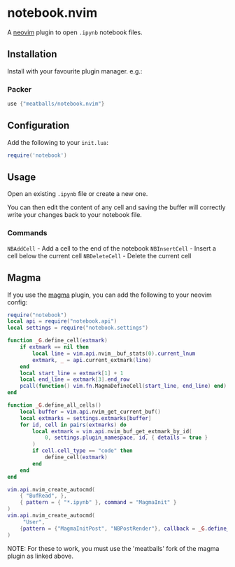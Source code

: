 # notebook.nvim
A [neovim](https://neovim.io) plugin to open `.ipynb` notebook files.

## Installation
Install with your favourite plugin manager. e.g.:

### Packer
```lua
use {"meatballs/notebook.nvim"}
```

## Configuration
Add the following to your `init.lua`:

```lua
require('notebook')
```

## Usage
Open an existing `.ipynb` file or create a new one.

You can then edit the content of any cell and saving the buffer will correctly write your changes back to your notebook file.

### Commands
`NBAddCell` - Add a cell to the end of the notebook
`NBInsertCell` - Insert a cell below the current cell
`NBDeleteCell` - Delete the current cell

## Magma
If you use the [magma](https://github.com/meatballs/magma-nvim) plugin, you can add the following to your neovim config:

```lua
require("notebook")
local api = require("notebook.api")
local settings = require("notebook.settings")

function _G.define_cell(extmark)
    if extmark == nil then
        local line = vim.api.nvim__buf_stats(0).current_lnum
        extmark, _ = api.current_extmark(line)
    end
    local start_line = extmark[1] + 1
    local end_line = extmark[3].end_row
    pcall(function() vim.fn.MagmaDefineCell(start_line, end_line) end)
end

function _G.define_all_cells()
    local buffer = vim.api.nvim_get_current_buf()
    local extmarks = settings.extmarks[buffer]
    for id, cell in pairs(extmarks) do
        local extmark = vim.api.nvim_buf_get_extmark_by_id(
            0, settings.plugin_namespace, id, { details = true }
        )
        if cell.cell_type == "code" then
            define_cell(extmark)
        end
    end
end

vim.api.nvim_create_autocmd(
    { "BufRead", },
    { pattern = { "*.ipynb" }, command = "MagmaInit" }
)
vim.api.nvim_create_autocmd(
     "User",
    {pattern = {"MagmaInitPost", "NBPostRender"}, callback = _G.define_all_cells }
)
```

NOTE: For these to work, you must use the 'meatballs' fork of the magma plugin as linked above.
